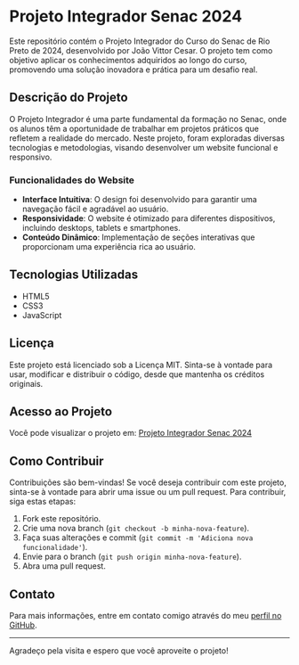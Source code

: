 # Projeto Integrador Senac 2024

Este repositório contém o Projeto Integrador do Curso do Senac de Rio Preto de 2024, desenvolvido por João Vittor Cesar. O projeto tem como objetivo aplicar os conhecimentos adquiridos ao longo do curso, promovendo uma solução inovadora e prática para um desafio real.

## Descrição do Projeto

O Projeto Integrador é uma parte fundamental da formação no Senac, onde os alunos têm a oportunidade de trabalhar em projetos práticos que refletem a realidade do mercado. Neste projeto, foram exploradas diversas tecnologias e metodologias, visando desenvolver um website funcional e responsivo.

### Funcionalidades do Website

- **Interface Intuitiva**: O design foi desenvolvido para garantir uma navegação fácil e agradável ao usuário.
- **Responsividade**: O website é otimizado para diferentes dispositivos, incluindo desktops, tablets e smartphones.
- **Conteúdo Dinâmico**: Implementação de seções interativas que proporcionam uma experiência rica ao usuário.

## Tecnologias Utilizadas

- HTML5
- CSS3
- JavaScript

## Licença

Este projeto está licenciado sob a Licença MIT. Sinta-se à vontade para usar, modificar e distribuir o código, desde que mantenha os créditos originais.

## Acesso ao Projeto

Você pode visualizar o projeto em: [Projeto Integrador Senac 2024](https://joaovittorcesar.github.io/Projeto-Integrador-Senac-2024/)

## Como Contribuir

Contribuições são bem-vindas! Se você deseja contribuir com este projeto, sinta-se à vontade para abrir uma issue ou um pull request. Para contribuir, siga estas etapas:

1. Fork este repositório.
2. Crie uma nova branch (`git checkout -b minha-nova-feature`).
3. Faça suas alterações e commit (`git commit -m 'Adiciona nova funcionalidade'`).
4. Envie para o branch (`git push origin minha-nova-feature`).
5. Abra uma pull request.

## Contato

Para mais informações, entre em contato comigo através do meu [perfil no GitHub](https://github.com/joaovittorcesar).

---

Agradeço pela visita e espero que você aproveite o projeto!
